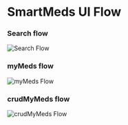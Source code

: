 # SmartMeds UI Flow

### Search flow
![Search Flow](https://raw.githubusercontent.com/stv2pointo/SmartMeds/master/docImages/search.png)
### myMeds flow
![myMeds Flow](https://raw.githubusercontent.com/stv2pointo/SmartMeds/master/docImages/myMeds.png)
### crudMyMeds flow
![crudMyMeds Flow](https://raw.githubusercontent.com/stv2pointo/SmartMeds/master/docImages/crudMyMeds.png)
